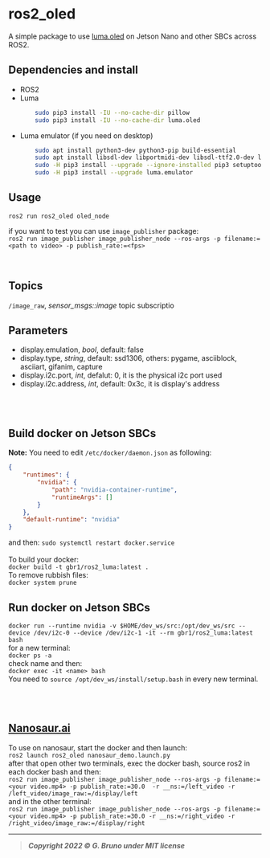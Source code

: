 # ros2_oled
A simple package to use [luma.oled](https://github.com/rm-hull/luma.oled) on Jetson Nano and other SBCs across ROS2.


## Dependencies and install

- ROS2
- Luma
    ```bash
        sudo pip3 install -IU --no-cache-dir pillow
        sudo pip3 install -IU --no-cache-dir luma.oled
    ```
- Luma emulator (if you need on desktop)
    ```bash
        sudo apt install python3-dev python3-pip build-essential
        sudo apt install libsdl-dev libportmidi-dev libsdl-ttf2.0-dev libsdl-mixer1.2-dev libsdl-image1.2-dev
        sudo -H pip3 install --upgrade --ignore-installed pip3 setuptools
        sudo -H pip3 install --upgrade luma.emulator
    ```


## Usage

`ros2 run ros2_oled oled_node`
<br>

if you want to test you can use `image_publisher` package: <br>
`ros2 run image_publisher image_publisher_node --ros-args -p filename:=<path to video> -p publish_rate:=<fps>`

<br>

## Topics
`/image_raw`, _sensor_msgs::image_ topic subscriptio

## Parameters
- display.emulation, _bool_, default: false
- display.type, _string_, default: ssd1306, others: pygame, asciiblock, asciiart, gifanim, capture
- display.i2c.port, _int_, defalut: 0, it is the physical i2c port used
- display.i2c.address, _int_, default: 0x3c, it is display's address

<br>
<br>





## Build docker on Jetson SBCs

**Note:** You need to edit `/etc/docker/daemon.json` as following: <br>

```json
{
    "runtimes": {
        "nvidia": {
            "path": "nvidia-container-runtime",
            "runtimeArgs": []
        }
    },
    "default-runtime": "nvidia"	
}
```
and then: `sudo systemctl restart docker.service` <br>
<br>
To build your docker:<br>
`docker build -t gbr1/ros2_luma:latest .`
<br>
To remove rubbish files:<br>
`docker system prune`

## Run docker on Jetson SBCs

`docker run --runtime nvidia -v $HOME/dev_ws/src:/opt/dev_ws/src --device /dev/i2c-0 --device /dev/i2c-1 -it --rm gbr1/ros2_luma:latest bash`<br>
for a new terminal:<br>
`docker ps -a` <br>
check name and then:<br>
`docker exec -it <name> bash`<br>
You need to `source /opt/dev_ws/install/setup.bash` in every new terminal.

<br>
<br>

## [Nanosaur.ai](https://nanosaur.ai)

To use on nanosaur, start the docker and then launch: <br>
`ros2 launch ros2_oled nanosaur_demo.launch.py` <br>
after that open other two terminals, exec the docker bash, source ros2 in each docker bash and then: <br>
`ros2 run image_publisher image_publisher_node --ros-args -p filename:=<your video.mp4> -p publish_rate:=30.0  -r __ns:=/left_video -r /left_video/image_raw:=/display/left` <br>
and in the other terminal: <br>
`ros2 run image_publisher image_publisher_node --ros-args -p filename:=<your video.mp4> -p publish_rate:=30.0 -r __ns:=/right_video -r /right_video/image_raw:=/display/right` <br>




---
> ***Copyright 2022 © G. Bruno under MIT license***

